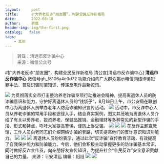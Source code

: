```yaml
---
layout:     post
title:      扩大养老反诈“朋友圈”，构建全民反诈新格局
date:       2022-08-18
author:     转载
header-img: img/the-first.png
catalog:   false
tags:
    - 其他
---
```


<blockquote><p>转载：清远市反诈骗中心<br>
来源：微信公众号</p></blockquote>

#扩大养老反诈“朋友圈”，构建全民反诈新格局
清公宣[清远市反诈骗中心]
**清远市反诈骗中心**
微信号gh_f8106a4e0d72
功能介绍向广大群众揭示电信网络诈骗犯罪手法、普及识骗防骗知识、传递反电诈最新资讯。

![]({{site.baseurl}}/postimg/3CxTSiafadcic5zyXUfbXLUClzlpaoknCpV4bErPg2kuuS97hoJJbNCtFOVZ9X0j5W26HDaregC5kibiaLGl8CPr9A.gif)
为贯彻落实全市打击整治养老诈骗专项行动推进会精神，提高离退休人员的防诈骗意识和能力，守护好离退休人员的“钱袋子”，8月18日上午，市公安局在联创中心为离退休人员举办老年人防范诈骗知识宣传活动。
![]({{site.baseurl}}/postimg/SUycX2yckdJZKfV4T7a6oOiaiclnibKlsKMDMcibskI0z12GjJPiaia4urg5YczsgKFUqNviasic7Jz4Owm6OpIvyxbMDA.jpeg)
活动中，市反诈中心人员从养老诈骗的常用手段和途径入手，结合真实案例，图文并茂地为离退休人员介绍了有关以房养老、投资养老、保健品推销、金融理财等多种常见的新型诈骗的手段、形式和特点，呼吁大家提高警惕，谨防上当受骗。
![]({{site.baseurl}}/postimg/SUycX2yckdJZKfV4T7a6oOiaiclnibKlsKMTL0ejhuwliczxF79dcLAibyNVK3ibgmRhqFQQUJzbGnDtt3UEJSRNNibRg.jpeg)
![]({{site.baseurl}}/postimg/SUycX2yckdJZKfV4T7a6oOiaiclnibKlsKMugJ0rdFriaohI3G60rWjzzGQUEO36svnMWmGGUog84CHcrVjNBNF1Og.jpeg)
![]({{site.baseurl}}/postimg/SUycX2yckdJZKfV4T7a6oOiaiclnibKlsKMicvFfZ7t3dl7fC9RGseriaHSS723txG6eqORfGmWIma9oPm1Y9P5n2ew.jpeg)
在反诈主题宣教馆，工作人员向老同志们介绍网络诈骗的套路，切实提高他们的反诈意识和识别能力。
![]({{site.baseurl}}/postimg/SUycX2yckdJZKfV4T7a6oOiaiclnibKlsKMk0ARR3refkkFL2QNaM6wFLpJzACo1CVqBQ5TsG0Y7ZRZd6wibnJhOwQ.jpeg)
![]({{site.baseurl}}/postimg/SUycX2yckdJZKfV4T7a6oOiaiclnibKlsKM0pHJibtEaeuiayRSou2wZEcwYsxS4pJGDsiaeUfe6O4Hh0PGkGMBqy6Qw.jpeg)
![]({{site.baseurl}}/postimg/SUycX2yckdJZKfV4T7a6oOiaiclnibKlsKMqaYTOOVzgiatfQFYwn2lxGOBn8Q0NCpIjxHFBTpSotHw34oszWZ7Kdg.jpeg)
离退休人员纷纷表示，通过此次“反诈骗”宣传教育活动，有效提高了自我保护能力和防骗能力。今后，他们会积极主动掌握更多的防诈骗基本常识，同时做好反诈宣传员，向亲朋好友宣传知识，为提升社会“全民反诈”安全意识贡献自己的力量。
来源：平安清远
编辑：阻阻
![]({{site.baseurl}}/postimg/SUycX2yckdJ5YVVCpDYl0c5CbMTO3KgBTesbSxe5zKHlm2GQsTWAFTgswCXscN6Y9vuJHFcE77orSK7ClzYOdg.jpeg)
![]({{site.baseurl}}/postimg/3CxTSiafadcic5zyXUfbXLUClzlpaoknCpErldQhhamfG7KH1qHGrr3icT9iaAoE1B4noSO7EewO2k8fys5pMuaoog.gif)
